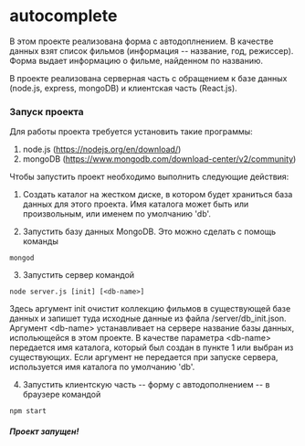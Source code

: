# autocomplete

В этом проекте реализована форма с автодоплнением. В качестве данных взят список фильмов (информация -- название, год, режиссер). Форма выдает информацию о фильме, найденном по названию.

В проекте реализована серверная часть с обращением к базе данных (node.js, express, mongoDB) и клиентская часть (React.js).

### Запуск проекта

Для работы проекта требуется установить такие программы:
1. node.js (https://nodejs.org/en/download/)
2. mongoDB (https://www.mongodb.com/download-center/v2/community)

Чтобы запустить проект необходимо выполнить следующие действия:
1. Создать каталог на жестком диске, в котором будет храниться база данных для этого проекта. Имя каталога может быть или произвольным, или именем по умолчанию 'db'.

2. Запустить базу данных MongoDB. Это можно сделать с помощь команды
```
mongod
```

3. Запустить сервер командой
```
node server.js [init] [<db-name>]
```
Здесь аргумент init очистит коллекцию фильмов в существующей базе данных и запишет туда исходные данные из файла /server/db_init.json.
Аргумент &lt;db-name&gt;  устанавливает на сервере название базы данных, испольющейся в этом проекте. В качестве параметра &lt;db-name&gt; передается имя каталога, который был создан в пункте 1 или выбран из существующих. Если аргумент не передается при запуске сервера, используется имя каталога по умолчанию 'db'.

4. Запустить клиентскую часть -- форму с автодополнением -- в браузере командой
```
npm start
```

##### Проект запущен!
